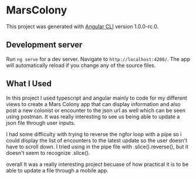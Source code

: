 # MarsColony

This project was generated with [Angular CLI](https://github.com/angular/angular-cli) version 1.0.0-rc.0.

## Development server
Run `ng serve` for a dev server. Navigate to `http://localhost:4200/`. The app will automatically reload if you change any of the source files.

## What I Used
In this project I used typescript and angular mainly to code for my different views to create a Mars Colony app that can display information and also post a new colonist or encounter to the json url as well which can be seen using postman. It was really interesting to see us being able to update a json file through user inputs.

I had some difficulty with trying to reverse the ngfor loop with a pipe so i could display the list of encounters to the latest update so the user doesn't have to scroll down. I tried using in the pipe file with .slice().reverse(), but it doesn't seem to recognize .slice(). 

overall It was a really interesting project becuase of how practical it is to be able to update a file through a mobile app. 